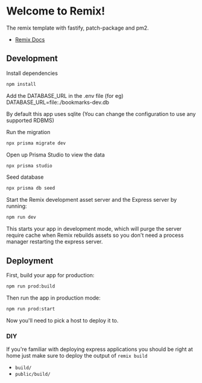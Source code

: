 # Welcome to Remix!
The remix template with fastify, patch-package and pm2.

- [Remix Docs](https://remix.run/docs)

## Development

Install dependencies

```sh
npm install
```

Add the DATABASE_URL in the .env file (for eg)
DATABASE_URL=file:./bookmarks-dev.db

By default this app uses sqlite (You can change the configuration to use any supported RDBMS)

Run the migration
```sh
npx prisma migrate dev
```

Open up Prisma Studio to view the data
```sh
npx prisma studio
```

Seed database
```sh
npx prisma db seed
```

Start the Remix development asset server and the Express server by running:

```sh
npm run dev
```

This starts your app in development mode, which will purge the server require cache when Remix rebuilds assets so you don't need a process manager restarting the express server.

## Deployment

First, build your app for production:

```sh
npm run prod:build
```

Then run the app in production mode:

```sh
npm run prod:start
```

Now you'll need to pick a host to deploy it to.

### DIY

If you're familiar with deploying express applications you should be right at home just make sure to deploy the output of `remix build`

- `build/`
- `public/build/`

